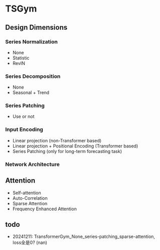 # TSGym

## Design Dimensions
### Series Normalization
- None
- Statistic
- RevIN

### Series Decomposition
- None
- Seasonal + Trend

### Series Patching 
- Use or not

### Input Encoding
- Linear projection (non-Transformer based)
- Linear projection + Positional Encoding (Transformer based)
- Series Patching (only for long-term forecasting task)

### Network Architecture

## Attention
- Self-attention
- Auto-Correlation
- Sparse Attention
- Frequency Enhanced Attention

## todo
- 20241211: TransformerGym_None_series-patching_sparse-attention, loss全是0? (nan)